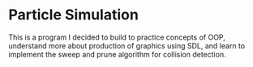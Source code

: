 # Particle Simulation
This is a program I decided to build to practice concepts of OOP, understand more about production of graphics using SDL, and learn to implement the sweep and prune algorithm for collision detection.

